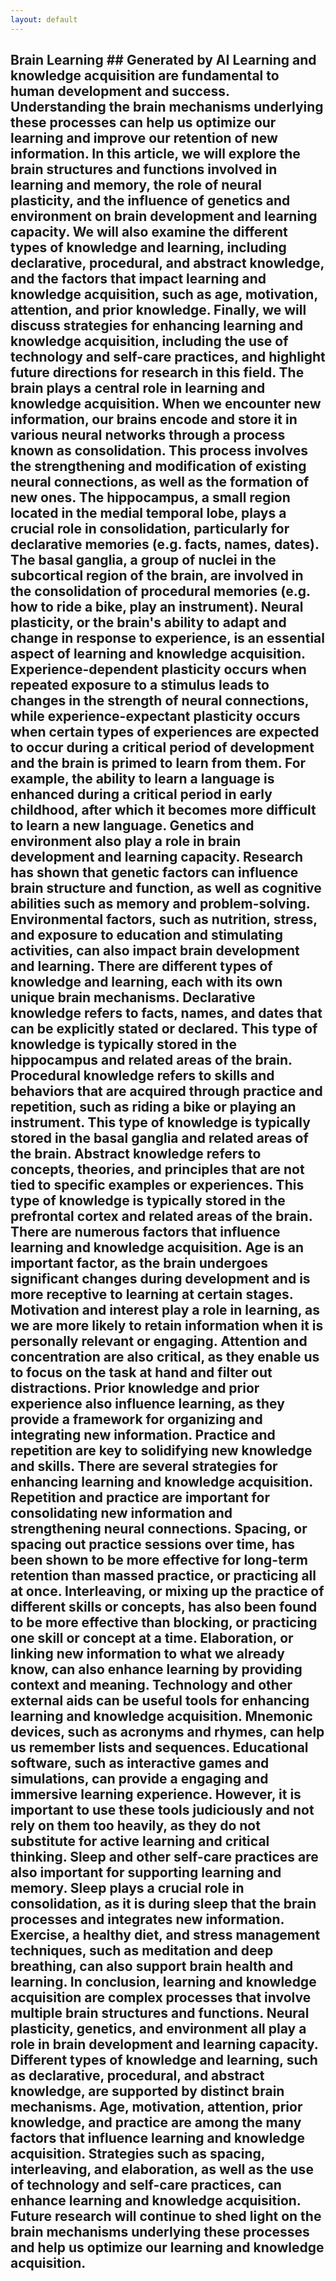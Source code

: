 ```yaml
---
layout: default
---
```


## Brain Learning  ## Generated by AI  Learning and knowledge acquisition are fundamental to human development and success. Understanding the brain mechanisms underlying these processes can help us optimize our learning and improve our retention of new information. In this article, we will explore the brain structures and functions involved in learning and memory, the role of neural plasticity, and the influence of genetics and environment on brain development and learning capacity. We will also examine the different types of knowledge and learning, including declarative, procedural, and abstract knowledge, and the factors that impact learning and knowledge acquisition, such as age, motivation, attention, and prior knowledge. Finally, we will discuss strategies for enhancing learning and knowledge acquisition, including the use of technology and self-care practices, and highlight future directions for research in this field.  The brain plays a central role in learning and knowledge acquisition. When we encounter new information, our brains encode and store it in various neural networks through a process known as consolidation. This process involves the strengthening and modification of existing neural connections, as well as the formation of new ones. The hippocampus, a small region located in the medial temporal lobe, plays a crucial role in consolidation, particularly for declarative memories (e.g. facts, names, dates). The basal ganglia, a group of nuclei in the subcortical region of the brain, are involved in the consolidation of procedural memories (e.g. how to ride a bike, play an instrument).  Neural plasticity, or the brain's ability to adapt and change in response to experience, is an essential aspect of learning and knowledge acquisition. Experience-dependent plasticity occurs when repeated exposure to a stimulus leads to changes in the strength of neural connections, while experience-expectant plasticity occurs when certain types of experiences are expected to occur during a critical period of development and the brain is primed to learn from them. For example, the ability to learn a language is enhanced during a critical period in early childhood, after which it becomes more difficult to learn a new language.  Genetics and environment also play a role in brain development and learning capacity. Research has shown that genetic factors can influence brain structure and function, as well as cognitive abilities such as memory and problem-solving. Environmental factors, such as nutrition, stress, and exposure to education and stimulating activities, can also impact brain development and learning.  There are different types of knowledge and learning, each with its own unique brain mechanisms. Declarative knowledge refers to facts, names, and dates that can be explicitly stated or declared. This type of knowledge is typically stored in the hippocampus and related areas of the brain. Procedural knowledge refers to skills and behaviors that are acquired through practice and repetition, such as riding a bike or playing an instrument. This type of knowledge is typically stored in the basal ganglia and related areas of the brain. Abstract knowledge refers to concepts, theories, and principles that are not tied to specific examples or experiences. This type of knowledge is typically stored in the prefrontal cortex and related areas of the brain.  There are numerous factors that influence learning and knowledge acquisition. Age is an important factor, as the brain undergoes significant changes during development and is more receptive to learning at certain stages. Motivation and interest play a role in learning, as we are more likely to retain information when it is personally relevant or engaging. Attention and concentration are also critical, as they enable us to focus on the task at hand and filter out distractions. Prior knowledge and prior experience also influence learning, as they provide a framework for organizing and integrating new information. Practice and repetition are key to solidifying new knowledge and skills.  There are several strategies for enhancing learning and knowledge acquisition.  Repetition and practice are important for consolidating new information and strengthening neural connections. Spacing, or spacing out practice sessions over time, has been shown to be more effective for long-term retention than massed practice, or practicing all at once. Interleaving, or mixing up the practice of different skills or concepts, has also been found to be more effective than blocking, or practicing one skill or concept at a time. Elaboration, or linking new information to what we already know, can also enhance learning by providing context and meaning.  Technology and other external aids can be useful tools for enhancing learning and knowledge acquisition. Mnemonic devices, such as acronyms and rhymes, can help us remember lists and sequences. Educational software, such as interactive games and simulations, can provide a engaging and immersive learning experience. However, it is important to use these tools judiciously and not rely on them too heavily, as they do not substitute for active learning and critical thinking.  Sleep and other self-care practices are also important for supporting learning and memory. Sleep plays a crucial role in consolidation, as it is during sleep that the brain processes and integrates new information. Exercise, a healthy diet, and stress management techniques, such as meditation and deep breathing, can also support brain health and learning.  In conclusion, learning and knowledge acquisition are complex processes that involve multiple brain structures and functions. Neural plasticity, genetics, and environment all play a role in brain development and learning capacity. Different types of knowledge and learning, such as declarative, procedural, and abstract knowledge, are supported by distinct brain mechanisms. Age, motivation, attention, prior knowledge, and practice are among the many factors that influence learning and knowledge acquisition. Strategies such as spacing, interleaving, and elaboration, as well as the use of technology and self-care practices, can enhance learning and knowledge acquisition. Future research will continue to shed light on the brain mechanisms underlying these processes and help us optimize our learning and knowledge acquisition.
